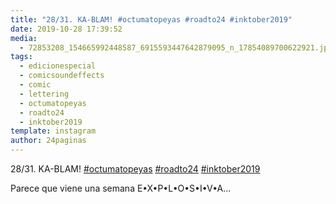 ```yaml
---
title: "28/31. KA-BLAM! #octumatopeyas #roadto24 #inktober2019"
date: 2019-10-28 17:39:52
media: 
  - 72853208_154665992448587_6915593447642879095_n_17854089700622921.jpg
tags: 
  - edicionespecial
  - comicsoundeffects
  - comic
  - lettering
  - octumatopeyas
  - roadto24
  - inktober2019
template: instagram
author: 24paginas
---
```


28/31. KA-BLAM! [#octumatopeyas](/tags/octumatopeyas) [#roadto24](/tags/roadto24) [#inktober2019](/tags/inktober2019)


Parece que viene una semana E•X•P•L•O•S•I•V•A...







